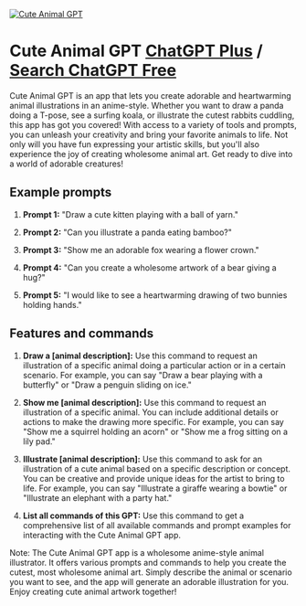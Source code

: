 
[![Cute Animal GPT](https://files.oaiusercontent.com/file-SX2aPhXTY778x8rA9F7w16zk?se=2123-10-18T18%3A54%3A29Z&sp=r&sv=2021-08-06&sr=b&rscc=max-age%3D31536000%2C%20immutable&rscd=attachment%3B%20filename%3D1b6f23ac-25b0-4f11-ae38-4d91a6ae24cb.png&sig=pWApEnUz1jmk3jf6UVizyhn3jhsY9SDN/rjpgRs0w1s%3D)](https://chat.openai.com/g/g-IWI5vbiHn-cute-animal-gpt)

# Cute Animal GPT [ChatGPT Plus](https://chat.openai.com/g/g-IWI5vbiHn-cute-animal-gpt) / [Search ChatGPT Free](https://gptcall.net/index.html#/?search=Cute%20Animal%20GPT)

Cute Animal GPT is an app that lets you create adorable and heartwarming animal illustrations in an anime-style. Whether you want to draw a panda doing a T-pose, see a surfing koala, or illustrate the cutest rabbits cuddling, this app has got you covered! With access to a variety of tools and prompts, you can unleash your creativity and bring your favorite animals to life. Not only will you have fun expressing your artistic skills, but you'll also experience the joy of creating wholesome animal art. Get ready to dive into a world of adorable creatures!

## Example prompts

1. **Prompt 1:** "Draw a cute kitten playing with a ball of yarn."

2. **Prompt 2:** "Can you illustrate a panda eating bamboo?"

3. **Prompt 3:** "Show me an adorable fox wearing a flower crown."

4. **Prompt 4:** "Can you create a wholesome artwork of a bear giving a hug?"

5. **Prompt 5:** "I would like to see a heartwarming drawing of two bunnies holding hands."

## Features and commands

1. **Draw a [animal description]:** Use this command to request an illustration of a specific animal doing a particular action or in a certain scenario. For example, you can say "Draw a bear playing with a butterfly" or "Draw a penguin sliding on ice."

2. **Show me [animal description]:** Use this command to request an illustration of a specific animal. You can include additional details or actions to make the drawing more specific. For example, you can say "Show me a squirrel holding an acorn" or "Show me a frog sitting on a lily pad."

3. **Illustrate [animal description]:** Use this command to ask for an illustration of a cute animal based on a specific description or concept. You can be creative and provide unique ideas for the artist to bring to life. For example, you can say "Illustrate a giraffe wearing a bowtie" or "Illustrate an elephant with a party hat."

4. **List all commands of this GPT:** Use this command to get a comprehensive list of all available commands and prompt examples for interacting with the Cute Animal GPT app.

Note: The Cute Animal GPT app is a wholesome anime-style animal illustrator. It offers various prompts and commands to help you create the cutest, most wholesome animal art. Simply describe the animal or scenario you want to see, and the app will generate an adorable illustration for you. Enjoy creating cute animal artwork together!


